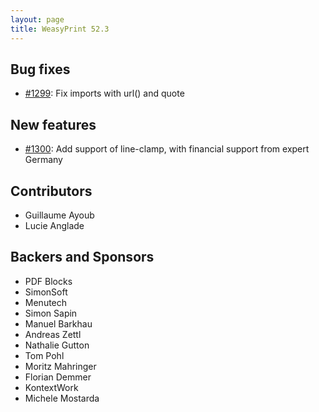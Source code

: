 ```yaml
---
layout: page
title: WeasyPrint 52.3
---
```


## Bug fixes

* [#1299](https://github.com/Kozea/WeasyPrint/issues/1299):
  Fix imports with url() and quote

## New features

* [#1300](https://github.com/Kozea/WeasyPrint/pull/1300):
  Add support of line-clamp, with financial support from expert Germany

## Contributors

- Guillaume Ayoub
- Lucie Anglade

## Backers and Sponsors

- PDF Blocks
- SimonSoft
- Menutech
- Simon Sapin
- Manuel Barkhau
- Andreas Zettl
- Nathalie Gutton
- Tom Pohl
- Moritz Mahringer
- Florian Demmer
- KontextWork
- Michele Mostarda

